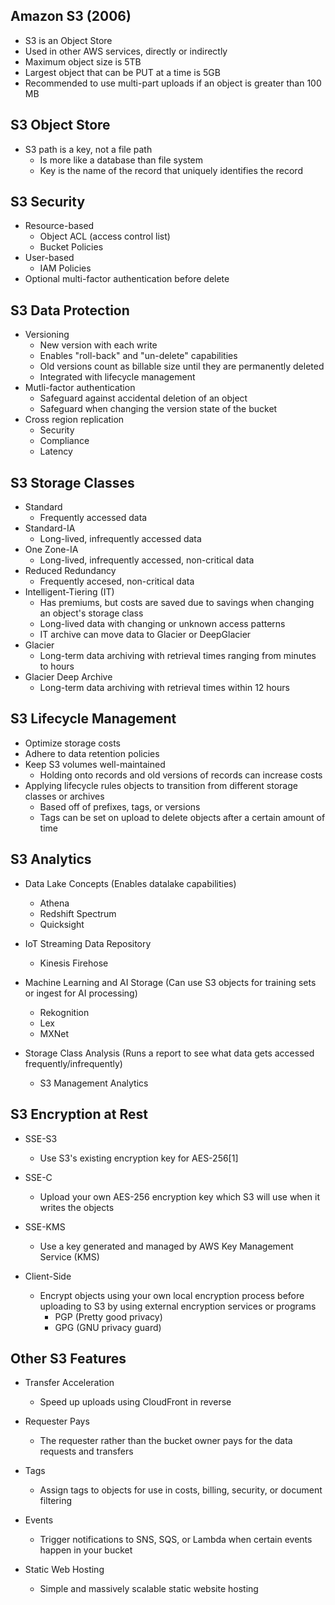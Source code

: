 ## Amazon S3 (2006)
- S3 is an Object Store
- Used in other AWS services, directly or indirectly
- Maximum object size is 5TB
- Largest object that can be PUT at a time is 5GB
- Recommended to use multi-part uploads if an object is greater than 100 MB

## S3 Object Store
- S3 path is a key, not a file path
    - Is more like a database than file system
    - Key is the name of the record that uniquely identifies the record

## S3 Security
- Resource-based
    - Object ACL (access control list)
    - Bucket Policies
- User-based
    - IAM Policies
- Optional multi-factor authentication before delete

## S3 Data Protection
- Versioning
    - New version with each write
    - Enables "roll-back" and "un-delete" capabilities
    - Old versions count as billable size until they are permanently deleted
    - Integrated with lifecycle management
- Mutli-factor authentication
    - Safeguard against accidental deletion of an object
    - Safeguard when changing the version state of the bucket
- Cross region replication
    - Security
    - Compliance
    - Latency

## S3 Storage Classes
- Standard
    - Frequently accessed data
- Standard-IA
    - Long-lived, infrequently accessed data
- One Zone-IA
    - Long-lived, infrequently accessed, non-critical data
- Reduced Redundancy
    - Frequently accesed, non-critical data
- Intelligent-Tiering (IT)
    - Has premiums, but costs are saved due to savings when changing an object's storage class
    - Long-lived data with changing or unknown access patterns
    - IT archive can move data to Glacier or DeepGlacier
- Glacier
    - Long-term data archiving with retrieval times ranging from minutes to hours
- Glacier Deep Archive
    - Long-term data archiving with retrieval times within 12 hours

## S3 Lifecycle Management
- Optimize storage costs
- Adhere to data retention policies
- Keep S3 volumes well-maintained
    - Holding onto records and old versions of records can increase costs
- Applying lifecycle rules objects to transition from different storage classes or archives
    - Based off of prefixes, tags, or versions
    - Tags can be set on upload to delete objects after a certain amount of time

## S3 Analytics
- Data Lake Concepts (Enables datalake capabilities)
    - Athena
    - Redshift Spectrum
    - Quicksight

- IoT Streaming Data Repository
    - Kinesis Firehose

- Machine Learning and AI Storage (Can use S3 objects for training sets or ingest for AI processing)
    - Rekognition
    - Lex
    - MXNet

- Storage Class Analysis (Runs a report to see what data gets accessed frequently/infrequently)
    - S3 Management Analytics

## S3 Encryption at Rest
- SSE-S3
    - Use S3's existing encryption key for AES-256[1]

- SSE-C
    - Upload your own AES-256 encryption key which S3 will use when it writes the objects

- SSE-KMS
    - Use a key generated and managed by AWS Key Management Service (KMS)

- Client-Side
    - Encrypt objects using your own local encryption process before uploading to S3 by using external encryption services or programs
        - PGP (Pretty good privacy)
        - GPG (GNU privacy guard)

## Other S3 Features
- Transfer Acceleration
    - Speed up uploads using CloudFront in reverse

- Requester Pays
    - The requester rather than the bucket owner pays for the data requests and transfers

- Tags
    - Assign tags to objects for use in costs, billing, security, or document filtering

- Events
    - Trigger notifications to SNS, SQS, or Lambda when certain events happen in your bucket

- Static Web Hosting
    - Simple and massively scalable static website hosting

[^1]: AES-256 (Advanced Encryption Standard): Symmetric encryption algorithm that uses a 256-bit key to convert data into a cipher

